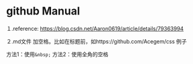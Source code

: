 # github Manual
１.reference: https://blog.csdn.net/Aaron0619/article/details/79363994

２.md文件 加空格。比如在标题前，如https://github.com/Acegem/css 例子

  方法1：使用`&nbsp;`
  方法2：使用全角的空格 
